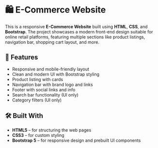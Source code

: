 # 🛍️ E-Commerce Website

This is a responsive **E-Commerce Website** built using **HTML**, **CSS**, and **Bootstrap**.
The project showcases a modern front-end design suitable for online retail platforms, featuring multiple sections like product listings, navigation bar, shopping cart layout, and more.

## 🚀 Features

- Responsive and mobile-friendly layout
- Clean and modern UI with Bootstrap styling
- Product listing with cards
- Navigation bar with brand logo and links
- Footer with social links and info
- Search bar functionality (UI only)
- Category filters (UI only)

## 🛠️ Built With

- **HTML5** – for structuring the web pages  
- **CSS3** – for custom styling  
- **Bootstrap 5** – for responsive design and prebuilt UI components  

